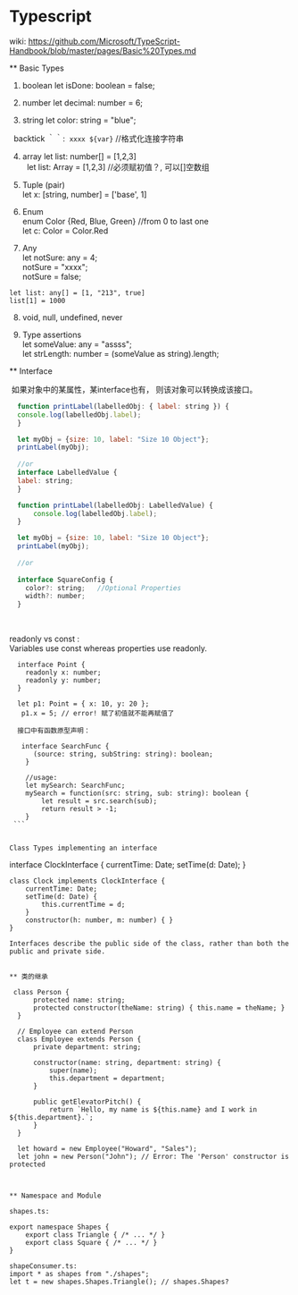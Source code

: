 
# Typescript
  wiki: https://github.com/Microsoft/TypeScript-Handbook/blob/master/pages/Basic%20Types.md   
  
  ** Basic Types   
  1. boolean 
   let isDone: boolean = false;
  
  2. number
   let decimal: number = 6;
   
  3. string
   let color: string = "blue";
   
   backtick ｀｀:  `xxxx ${var}`  //格式化连接字符串     
   
  4. array
   let list: number[] = [1,2,3]    
   let list: Array<number> = [1,2,3] //必须赋初值？, 可以[]空数组

  5. Tuple (pair)   
    let x: [string, number] = ['base', 1]    
    
  6. Enum    
    enum Color {Red, Blue, Green}  //from 0 to last one      
    let c: Color = Color.Red    
  
  7. Any      
    let notSure: any = 4;  
    notSure = "xxxx";   
    notSure = false;   
    
    let list: any[] = [1, "213", true]    
    list[1] = 1000    
    
  8. void, null, undefined, never   
  
  9. Type assertions   
    let someValue: any = "assss";    
    let strLength: number = (someValue as string).length;       
    
** Interface   
  
  如果对象中的某属性，某interface也有， 则该对象可以转换成该接口。   
  
  ```javascript
    function printLabel(labelledObj: { label: string }) {
    console.log(labelledObj.label);
    }

    let myObj = {size: 10, label: "Size 10 Object"};
    printLabel(myObj);  
    
    //or  
    interface LabelledValue {
    label: string;
    }

    function printLabel(labelledObj: LabelledValue) {
        console.log(labelledObj.label);
    }

    let myObj = {size: 10, label: "Size 10 Object"};
    printLabel(myObj);  
    
    //or 
    
    interface SquareConfig {
      color?: string;   //Optional Properties  
      width?: number;
    }
  ```
  
  
  readonly vs const :   
  Variables use const whereas properties use readonly.    

  ```
    interface Point {
      readonly x: number;
      readonly y: number;
    }
    
    let p1: Point = { x: 10, y: 20 };
    p1.x = 5; // error! 赋了初值就不能再赋值了   
    
    接口中有函数原型声明：   
    
     interface SearchFunc {
        (source: string, subString: string): boolean;
      }

      //usage:  
      let mySearch: SearchFunc;
      mySearch = function(src: string, sub: string): boolean {
          let result = src.search(sub);
          return result > -1;
      }
  ``` 
  

 Class Types implementing an interface   
 
 ```
   interface ClockInterface {
        currentTime: Date;
        setTime(d: Date);
    }

    class Clock implements ClockInterface {
        currentTime: Date;
        setTime(d: Date) {
            this.currentTime = d;
        }
        constructor(h: number, m: number) { }
    }  
    
    Interfaces describe the public side of the class, rather than both the public and private side.   
 ```

 ** 类的继承  
 
   ```
     class Person {
          protected name: string;
          protected constructor(theName: string) { this.name = theName; }
      }

      // Employee can extend Person
      class Employee extends Person {
          private department: string;

          constructor(name: string, department: string) {
              super(name);
              this.department = department;
          }

          public getElevatorPitch() {
              return `Hello, my name is ${this.name} and I work in ${this.department}.`;
          }
      }

      let howard = new Employee("Howard", "Sales");
      let john = new Person("John"); // Error: The 'Person' constructor is protected
   ```


  ** Namespace and Module  
  
  ```
    shapes.ts: 
    
    export namespace Shapes {
        export class Triangle { /* ... */ }
        export class Square { /* ... */ }
    } 
    
    shapeConsumer.ts:  
    import * as shapes from "./shapes";
    let t = new shapes.Shapes.Triangle(); // shapes.Shapes?
  ```
